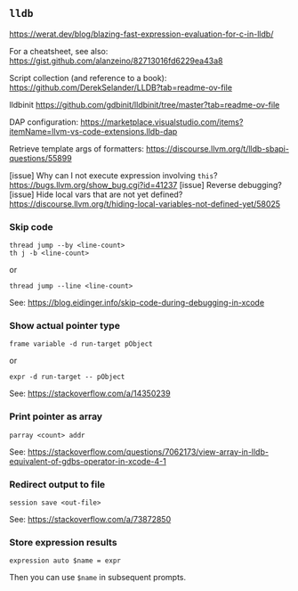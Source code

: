 ## `lldb`

https://werat.dev/blog/blazing-fast-expression-evaluation-for-c-in-lldb/

For a cheatsheet, see also: <https://gist.github.com/alanzeino/82713016fd6229ea43a8>

Script collection (and reference to a book): <https://github.com/DerekSelander/LLDB?tab=readme-ov-file>

lldbinit <https://github.com/gdbinit/lldbinit/tree/master?tab=readme-ov-file>

DAP configuration: <https://marketplace.visualstudio.com/items?itemName=llvm-vs-code-extensions.lldb-dap>

Retrieve template args of formatters: <https://discourse.llvm.org/t/lldb-sbapi-questions/55899>
 
[issue] Why can I not execute expression involving `this`? <https://bugs.llvm.org/show_bug.cgi?id=41237>
[issue] Reverse debugging?
[issue] Hide local vars that are not yet defined? <https://discourse.llvm.org/t/hiding-local-variables-not-defined-yet/58025>


### Skip code

```
thread jump --by <line-count>
th j -b <line-count>
```

or 

```
thread jump --line <line-count>
```

See: <https://blog.eidinger.info/skip-code-during-debugging-in-xcode>


### Show actual pointer type

```
frame variable -d run-target pObject
```

or

```
expr -d run-target -- pObject
```


See: <https://stackoverflow.com/a/14350239>

### Print pointer as array

```
parray <count> addr

```

See: <https://stackoverflow.com/questions/7062173/view-array-in-lldb-equivalent-of-gdbs-operator-in-xcode-4-1>

### Redirect output to file

```
session save <out-file>
```

See: <https://stackoverflow.com/a/73872850>

### Store expression results

```
expression auto $name = expr
```

Then you can use `$name` in subsequent prompts.
